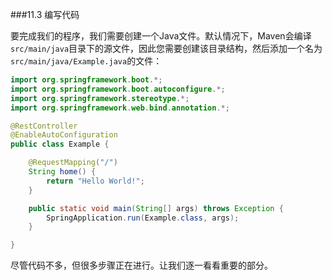 ###11.3 编写代码

要完成我们的程序，我们需要创建一个Java文件。默认情况下，Maven会编译`src/main/java`目录下的源文件，因此您需要创建该目录结构，然后添加一个名为`src/main/java/Example.java`的文件：

```java
import org.springframework.boot.*;
import org.springframework.boot.autoconfigure.*;
import org.springframework.stereotype.*;
import org.springframework.web.bind.annotation.*;

@RestController
@EnableAutoConfiguration
public class Example {

    @RequestMapping("/")
    String home() {
        return "Hello World!";
    }

    public static void main(String[] args) throws Exception {
        SpringApplication.run(Example.class, args);
    }

}
```

尽管代码不多，但很多步骤正在进行。让我们逐一看看重要的部分。
